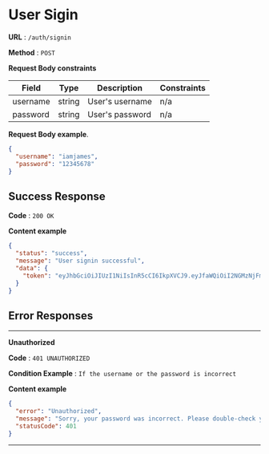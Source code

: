 # User Sigin

**URL** : `/auth/signin`

**Method** : `POST`

**Request Body constraints**

| Field    | Type   | Description     | Constraints |
| -------- | ------ | --------------- | ----------- |
| username | string | User's username | n/a         |
| password | string | User's password | n/a         |

**Request Body example**.

```json
{
  "username": "iamjames",
  "password": "12345678"
}
```

## Success Response

**Code** : `200 OK`

**Content example**

```json
{
  "status": "success",
  "message": "User signin successful",
  "data": {
    "token": "eyJhbGciOiJIUzI1NiIsInR5cCI6IkpXVCJ9.eyJfaWQiOiI2NGMzNjFmMWFhODNmN2I4ZmM0Zjc5NDAiLCJ1c2VybmFtZSI6InRvbW15bGVlIiwiaWF0IjoxNjkwNTMxNTgzLCJleHAiOjE2OTA1NDIzODN9.tbdT95i_J89Y9x9pc-hXlRhvn17i-qPPkSmwTxEK6GE"
  }
}
```

## Error Responses

---

**Unauthorized**

**Code** : `401 UNAUTHORIZED`

**Condition Example** : `If the username or the password is incorrect`

**Content example**

```json
{
  "error": "Unauthorized",
  "message": "Sorry, your password was incorrect. Please double-check your password.",
  "statusCode": 401
}
```

---
